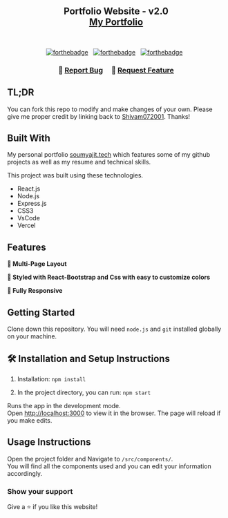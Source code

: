 <h2 align="center">
  Portfolio Website - v2.0<br/>
  <a href="https://portfolio-lvhi0wp2z-shivam072001.vercel.app/" target="_blank">My Portfolio</a>
</h2>
<div align="center">
<!--   <img alt="Demo" src="" /> -->
</div>

<br/>

<center>

[![forthebadge](https://forthebadge.com/images/badges/built-with-love.svg)](https://forthebadge.com) &nbsp;
[![forthebadge](https://forthebadge.com/images/badges/made-with-javascript.svg)](https://forthebadge.com) &nbsp;
[![forthebadge](https://forthebadge.com/images/badges/open-source.svg)](https://forthebadge.com) &nbsp;

</center>

<h3 align="center">
    🔹
    <a href="https://github.com/Shivam072001/Portfolio/issues">Report Bug</a> &nbsp; &nbsp;
    🔹
    <a href="https://github.com/Shivam072001/Portfolio/issues">Request Feature</a>
</h3>

## TL;DR

You can fork this repo to modify and make changes of your own. Please give me proper credit by linking back to [Shivam072001](https://github.com/Shivam072001/Portfolio). Thanks!

## Built With

My personal portfolio <a href="https://portfolio-lvhi0wp2z-shivam072001.vercel.app/" target="_blank">soumyajit.tech</a> which features some of my github projects as well as my resume and technical skills.<br/>

This project was built using these technologies.

- React.js
- Node.js
- Express.js
- CSS3
- VsCode
- Vercel

## Features

**📖 Multi-Page Layout**

**🎨 Styled with React-Bootstrap and Css with easy to customize colors**

**📱 Fully Responsive**

## Getting Started

Clone down this repository. You will need `node.js` and `git` installed globally on your machine.

## 🛠 Installation and Setup Instructions

1. Installation: `npm install`

2. In the project directory, you can run: `npm start`

Runs the app in the development mode.\
Open [http://localhost:3000](http://localhost:3000) to view it in the browser.
The page will reload if you make edits.

## Usage Instructions

Open the project folder and Navigate to `/src/components/`. <br/>
You will find all the components used and you can edit your information accordingly.

### Show your support

Give a ⭐ if you like this website!


